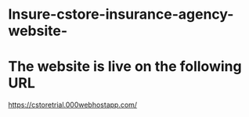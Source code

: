 # Insure-cstore-insurance-agency-website-

# The website is live on the following URL
https://cstoretrial.000webhostapp.com/
